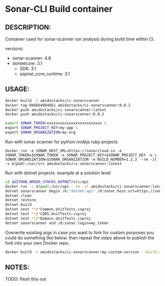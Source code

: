 # Sonar-CLI Build container


DESCRIPTION:
---
Container used for sonar-scanner run analysis during build time within CI.

versions:
  - sonar-scanner: 4.8
  - dontetcore: 3.1
    - SDK: 3.1
    - aspnet_core_runtime: 3.1


USAGE:
---

```bash
docker build -t amidostacks/ci-sonarscanner .
docker tag 0b66b4984661 amidostacks/ci-sonarscanner:0.0.2
docker push amidostacks/ci-sonarscanner:latest
docker push amidostacks/ci-sonarscanner:0.0.2
```

```bash
export SONAR_TOKEN=xxxxxxxxxxxxxxxxxxxxxxxxx \
export SONAR_PROJECT_KEY=my-app \
export SONAR_ORGANIZATION=my-org
```

Run with sonar scanner for python nodejs ruby projects
```
docker run -e SONAR_HOST_URL=https://sonarcloud.io -e SONAR_TOKEN=$SONAR_TOKEN -e SONAR_PROJECT_KEY=$SONAR_PROJECT_KEY -e \
SONAR_ORGANIZATION=$SONAR_ORGANIZATION -e BUILD_NUMBER=1.2.3 --rm -it -v $(pwd):/usr/src amidostacks/ci-sonarscanner:latest
```

Run with dotnet projects. example at a solution level
```bash 
cd $GITHUB_AMIDO_STACKS_DOTNET/src/api
docker run -v $(pwd):/usr/api --rm -it amidostacks/ci-sonarscanner:latest /bin/bash
dotnet sonarscanner begin /k:"dotnet-api" /d:sonar.host.url=https://sonarcloud.io /d:sonar.login=my_token /d:sonar.cs.opencover.reportsPaths="**/coverage.opencover.xml" /o:"my_org"
dotnet clean
dotnet restore
dotnet build
dotnet test **/*Common.UnitTests.csproj
dotnet test **/*CQRS.UnitTests.csproj
dotnet test **/*Domain.UnitTests.csproj
dotnet sonarscanner end /d:sonar.login=my_token
```


Overwrite existing args in case you want to fork for custom purposes you could do something like below.
then repeat the steps above to publish the fork into your own Docker repo. 
```bash
docker build -t amidostacks/ci-sonarscanner:my-custom-version --build-arg DOTNET_SONARSCANNER_VERSION=3.8.3 --build-arg DOTNET_CORE_VERSION=2.2 .
```

NOTES:
---
TODO: flesh this out
